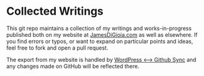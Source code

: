 # Collected Writings

This git repo maintains a collection of my writings and works-in-progress published both on my website at [JamesDiGioia.com][home] as well as elsewhere. If you find errors or typos, or want to expand on particular points and ideas, feel free to fork and open a pull request.

The export from my website is handled by [WordPress <--> Github Sync][wpghs] and any changes made on GitHub will be reflected there.

 [home]: http://jamesdigioia.com/
 [wpghs]: https://github.com/benbalter/wordpress-github-sync